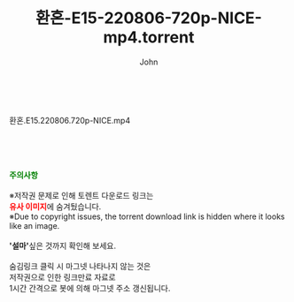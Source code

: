 ﻿---
layout: post
title:  "환혼-E15-220806-720p-NICE-mp4.torrent"
author: John
categories: [ 드라마 ]
tags: [  ]
image:  
description: "환혼-E15-220806-720p-NICE-mp4 torrent 정보 공유"
toc: true
toc_sticky: true
---

<br>
<div class="view-img">
<a class="view_image" href="https://www.torrentmobile61.com/bbs/view_image.php?fn=%2Fdata%2Ffile%2Fdrama%2F3735182707_BtW4XORl_7b56040590dbd9722fa2a54a5ef56636dd33e8a4.jpg" target="_blank"><img alt="" class="img-tag" content="https://www.torrentmobile61.com/data/file/drama/3735182707_BtW4XORl_7b56040590dbd9722fa2a54a5ef56636dd33e8a4.jpg" itemprop="image" src="https://www.torrentmobile61.com/data/file/drama/3735182707_BtW4XORl_7b56040590dbd9722fa2a54a5ef56636dd33e8a4.jpg"/></a></div><div class="view-content" itemprop="description">
<p>환혼.E15.220806.720p-NICE.mp4<br/></p> </div>
    
<br><br><br>
<p data-ke-size="size16"><b><span style="color: green;">주의사항</span></b><br /><br />※저작권 문제로 인해 토렌트 다운로드 링크는<br /><b><span style="color: red;">유사 이미지</span></b>에 숨겨뒀습니다.<br />※Due to copyright issues, the torrent download link is hidden where it looks like an image.<br /><br /><b>'설마'</b>싶은 것까지 확인해 보세요.<br /><br />숨김링크 클릭 시 마그넷 나타나지 않는 것은<br />저작권으로 인한 링크만료 자료로<br />1시간 간격으로 봇에 의해 마그넷 주소 갱신됩니다.</p>
